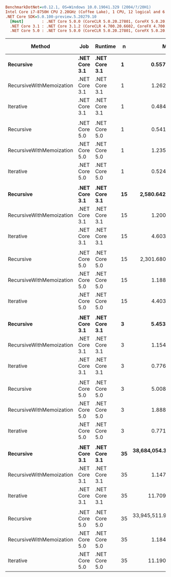 ``` ini

BenchmarkDotNet=v0.12.1, OS=Windows 10.0.19041.329 (2004/?/20H1)
Intel Core i7-8750H CPU 2.20GHz (Coffee Lake), 1 CPU, 12 logical and 6 physical cores
.NET Core SDK=5.0.100-preview.5.20279.10
  [Host]        : .NET Core 5.0.0 (CoreCLR 5.0.20.27801, CoreFX 5.0.20.27801), X64 RyuJIT
  .NET Core 3.1 : .NET Core 3.1.2 (CoreCLR 4.700.20.6602, CoreFX 4.700.20.6702), X64 RyuJIT
  .NET Core 5.0 : .NET Core 5.0.0 (CoreCLR 5.0.20.27801, CoreFX 5.0.20.27801), X64 RyuJIT


```
|                   Method |           Job |       Runtime |  n |               Mean |           Error |          StdDev | Ratio | RatioSD | Code Size |
|------------------------- |-------------- |-------------- |--- |-------------------:|----------------:|----------------:|------:|--------:|----------:|
|                **Recursive** | **.NET Core 3.1** | **.NET Core 3.1** |  **1** |          **0.5577 ns** |       **0.0265 ns** |       **0.0235 ns** |  **1.00** |    **0.00** |      **76 B** |
| RecursiveWithMemoization | .NET Core 3.1 | .NET Core 3.1 |  1 |          1.2627 ns |       0.0560 ns |       0.0996 ns |  2.30 |    0.25 |     160 B |
|                Iterative | .NET Core 3.1 | .NET Core 3.1 |  1 |          0.4841 ns |       0.0191 ns |       0.0178 ns |  0.87 |    0.05 |      70 B |
|                          |               |               |    |                    |                 |                 |       |         |           |
|                Recursive | .NET Core 5.0 | .NET Core 5.0 |  1 |          0.5411 ns |       0.0436 ns |       0.0551 ns |  1.00 |    0.00 |      76 B |
| RecursiveWithMemoization | .NET Core 5.0 | .NET Core 5.0 |  1 |          1.2359 ns |       0.0544 ns |       0.0582 ns |  2.30 |    0.26 |     160 B |
|                Iterative | .NET Core 5.0 | .NET Core 5.0 |  1 |          0.5241 ns |       0.0217 ns |       0.0192 ns |  0.96 |    0.10 |      70 B |
|                          |               |               |    |                    |                 |                 |       |         |           |
|                **Recursive** | **.NET Core 3.1** | **.NET Core 3.1** | **15** |      **2,580.6428 ns** |      **42.6245 ns** |      **39.8710 ns** | **1.000** |    **0.00** |      **76 B** |
| RecursiveWithMemoization | .NET Core 3.1 | .NET Core 3.1 | 15 |          1.2009 ns |       0.0554 ns |       0.0701 ns | 0.000 |    0.00 |     160 B |
|                Iterative | .NET Core 3.1 | .NET Core 3.1 | 15 |          4.6032 ns |       0.0505 ns |       0.0473 ns | 0.002 |    0.00 |      70 B |
|                          |               |               |    |                    |                 |                 |       |         |           |
|                Recursive | .NET Core 5.0 | .NET Core 5.0 | 15 |      2,301.6808 ns |      24.2897 ns |      20.2830 ns | 1.000 |    0.00 |      76 B |
| RecursiveWithMemoization | .NET Core 5.0 | .NET Core 5.0 | 15 |          1.1881 ns |       0.0492 ns |       0.0483 ns | 0.001 |    0.00 |     160 B |
|                Iterative | .NET Core 5.0 | .NET Core 5.0 | 15 |          4.4033 ns |       0.0398 ns |       0.0372 ns | 0.002 |    0.00 |      70 B |
|                          |               |               |    |                    |                 |                 |       |         |           |
|                **Recursive** | **.NET Core 3.1** | **.NET Core 3.1** |  **3** |          **5.4537 ns** |       **0.0643 ns** |       **0.0601 ns** |  **1.00** |    **0.00** |      **76 B** |
| RecursiveWithMemoization | .NET Core 3.1 | .NET Core 3.1 |  3 |          1.1544 ns |       0.0547 ns |       0.0585 ns |  0.21 |    0.01 |     160 B |
|                Iterative | .NET Core 3.1 | .NET Core 3.1 |  3 |          0.7766 ns |       0.0167 ns |       0.0156 ns |  0.14 |    0.00 |      70 B |
|                          |               |               |    |                    |                 |                 |       |         |           |
|                Recursive | .NET Core 5.0 | .NET Core 5.0 |  3 |          5.0081 ns |       0.0455 ns |       0.0426 ns |  1.00 |    0.00 |      76 B |
| RecursiveWithMemoization | .NET Core 5.0 | .NET Core 5.0 |  3 |          1.8882 ns |       0.0474 ns |       0.0420 ns |  0.38 |    0.01 |     160 B |
|                Iterative | .NET Core 5.0 | .NET Core 5.0 |  3 |          0.7717 ns |       0.0398 ns |       0.0372 ns |  0.15 |    0.01 |      70 B |
|                          |               |               |    |                    |                 |                 |       |         |           |
|                **Recursive** | **.NET Core 3.1** | **.NET Core 3.1** | **35** | **38,684,054.3956 ns** | **328,124.3067 ns** | **290,873.6512 ns** | **1.000** |    **0.00** |      **76 B** |
| RecursiveWithMemoization | .NET Core 3.1 | .NET Core 3.1 | 35 |          1.1476 ns |       0.0518 ns |       0.0485 ns | 0.000 |    0.00 |     160 B |
|                Iterative | .NET Core 3.1 | .NET Core 3.1 | 35 |         11.7099 ns |       0.1050 ns |       0.0820 ns | 0.000 |    0.00 |      70 B |
|                          |               |               |    |                    |                 |                 |       |         |           |
|                Recursive | .NET Core 5.0 | .NET Core 5.0 | 35 | 33,945,511.9048 ns | 451,977.5884 ns | 400,666.3595 ns | 1.000 |    0.00 |      76 B |
| RecursiveWithMemoization | .NET Core 5.0 | .NET Core 5.0 | 35 |          1.1847 ns |       0.0482 ns |       0.0473 ns | 0.000 |    0.00 |     160 B |
|                Iterative | .NET Core 5.0 | .NET Core 5.0 | 35 |         11.1904 ns |       0.0844 ns |       0.0705 ns | 0.000 |    0.00 |      70 B |
